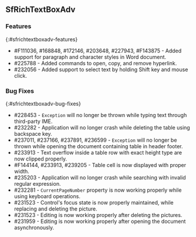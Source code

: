 ## SfRichTextBoxAdv

### Features
{:#sfrichtextboxadv-features}
* \#F111036, \#168848, \#172146, \#203648, \#227943, \#F143875 - Added support for paragraph and character styles in Word document.
* \#225788 - Added commands to open, copy, and remove hyperlink.
* \#232056 - Added support to select text by holding Shift key and mouse click.

### Bug Fixes
{:#sfrichtextboxadv-bug-fixes}
* \#228453 - `Exception` will no longer be thrown while typing text through third-party IME.
* \#232282 - Application will no longer crash while deleting the table using backspace key.
* \#237011, \#237166, \#237891, \#236599 - `Exception` will no longer be thrown while opening the document containing table in header footer.
* \#233913 - Text overflow inside a table row with exact height type are now clipped properly.
* \#F144144, \#233913, \#239205 - Table cell is now displayed with proper width.
* \#235203 - Application will no longer crash while searching with invalid regular expression.
* \#232281 - `CurrentPageNumber` property is now working properly while using keyboard operations.
* \#231523 - Control's focus state is now properly maintained, while replacing and deleting the picture.
* \#231523 - Editing is now working properly after deleting the pictures.
* \#231959 - Editing is now working properly after opening the document asynchronously.